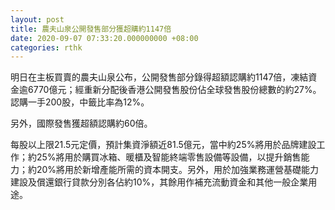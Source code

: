 ```yaml
---
layout: post
title: 農夫山泉公開發售部分獲超購約1147倍
date: 2020-09-07 07:33:20.000000000 +08:00
categories: rthk
---
```


明日在主板買賣的農夫山泉公布，公開發售部分錄得超額認購約1147倍，凍結資金逾6770億元；經重新分配後香港公開發售股份佔全球發售股份總數的約27%。認購一手200股，中籤比率為12%。

另外，國際發售獲超額認購約60倍。

每股以上限21.5元定價，預計集資淨額近81.5億元，當中約25%將用於品牌建設工作；約25%將用於購買冰箱、暖櫃及智能終端零售設備等設備，以提升銷售能力；約20%將用於新增產能所需的資本開支。另外，用於加強業務運營基礎能力建設及償還銀行貸款分別各佔約10%，其餘用作補充流動資金和其他一般企業用途。
